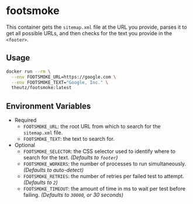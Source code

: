 # footsmoke

This container gets the `sitemap.xml` file at the URL you provide, parses it to
get all possible URLs, and then checks for the text you provide in the
`<footer>`.

## Usage

```sh
docker run --rm \
  --env FOOTSMOKE_URL=https://google.com \
  --env FOOTSMOKE_TEXT="Google, Inc." \
  theutz/footsmoke:latest
```

## Environment Variables

- Required
  - `FOOTSMOKE_URL`: the root URL from which to search for the `sitemap.xml`
    file.
  - `FOOTSMOKE_TEXT`: the text to search for.
- Optional
  - `FOOTSMOKE_SELECTOR`: the CSS selector used to identify where to search for
    the text. _(Defaults to `footer`)_
  - `FOOTSMOKE_WORKERS`: the number of processes to run simultaneously.
    _(Defaults to auto-detect)_
  - `FOOTSMOKE_RETRIES`: the number of retries per failed test to attempt.
    _(Defaults to `2`)_
  - `FOOTSMOKE_TIMEOUT`: the amount of time in ms to wait per test before
    failing. _(Defaults to `30000`, or 30 seconds)_
